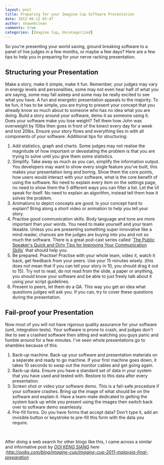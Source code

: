 ```yaml
---
layout: post
title: Preparing for your Imagine Cup Software Presentation
date: 2012-06-12 05:47
author: shawnmclean
comments: true
categories: [Imagine Cup, Uncategorized]
---
```

So you're presenting your world saving, ground breaking software to a panel of live judges in a few months, or maybe a few days? Here are a few tips to help you in preparing for your nerve racking presentation.
<h2>Structuring your Presentation</h2>
Make a story, make it simple, make it fun. Remember, your judges may vary in energy levels and personalities, some may not even hear half of what you are saying, some may fall asleep and some may be really excited to see what you have. A fun and energetic presentation appeals to the majority. To be fun, it has to be simple, you are trying to present your concept that you already know so much about to someone who has no idea what you are doing. Build a story around your software, demo it as someone using it. Does your software make you lose weight? Tell them how John was overweight by 10lbs then goes in front of the kinect every day for a week and lost 20lbs. Ensure your story flows and everything ties in with all components of your software. Additional tips for structuring:
<ol>
	<li>Add statistics, graph and charts. Some judges may not realise the magnitude of how important or devastating the problem is that you are trying to solve until you give them some statistics.</li>
	<li>Simplify. Take away as much as you can, simplify the information output. You developers may want to show every single feature you've built, this makes your presentation long and boring. Show them the core points, how users would interact with your software, what is the core benefit of using the software. No need to explain every item on the settings page, no need to show them the 5 different ways you can filter a list. Let the UI speak for itself. No need to explain an algorithm, instead tell them how it solves the problem.</li>
	<li>Animations to depict concepts are good. Is your concept hard to explain? Bring along a short video or animation to help you tell your story.</li>
	<li>Practise good communication skills. Body language and tone are more important than your words. You need to make yourself and your team likeable. Unless you are presenting something super innovative like a mind reader, chances are the judges are buying into you and not so much the software. There is a great pod-cast series called `<a href="http://itunes.apple.com/us/podcast/the-public-speakers-quick/id288508989">The Public Speaker's Quick and Dirty Tips for Improving Your Communication Skills</a>` that should help you.</li>
	<li>Be prepared. Practise! Practise with your whole team, video it, watch it back, get feedback from your peers. Use your 15 minutes wisely. (this does not mean that if you can tell your story in 10, you should drag it out to 15). Try not to read, do not read from the slide, a paper or anything, you should know your software and be able to just freely talk about it using your script guidelines.</li>
	<li>Present to peers, let them do a QA. This way you get an idea what questions judges will ask you. If you can, try to cover these questions during the presentation.</li>
</ol>
<h2>Fail-proof your Presentation</h2>
Now most of you will not have rigorous quality assurance for your software (unit, integration tests). Your software is prone to crash, and judges don't like to see a crashed software then sitting and watching you guys panic and fumble around for a few minutes. I've seen whole presentations go to shambles because of this.
<ol>
	<li>Back-up machine. Back-up your software and presentation materials on a separate and ready to go machine. If your first machine goes down, it takes 10 seconds to swap out the monitor cables and get going again.</li>
	<li>Back-up data. Ensure you have a standard set of data in your system that you have used and tested with. Restore to this data after every presentation.</li>
	<li>Screen shot or video your software demo. This is a fail-safe procedure if your software crashes. Bring up the image of what should be on the software and explain it. Have a team-mate dedicated to getting the system back up while you present using the images then switch back over to software demo seamlessly.</li>
	<li>Pre-fill forms. Do you have forms that accept data? Don't type it, add an invisible button or keystroke to pre-fill this form with the data you require.</li>
</ol>
&nbsp;

After doing a web search for other blogs like this, I came across a similar and informative post by <em><a title="Posts by Ooi Keng Siang" href="http://ooiks.com/blog/author/ooikengsiang" rel="author">OOI KENG SIANG</a> here :<a href="http://ooiks.com/blog/imagine-cup/imagine-cup-2011-malaysia-final-preparation">http://ooiks.com/blog/imagine-cup/imagine-cup-2011-malaysia-final-preparation</a></em>
